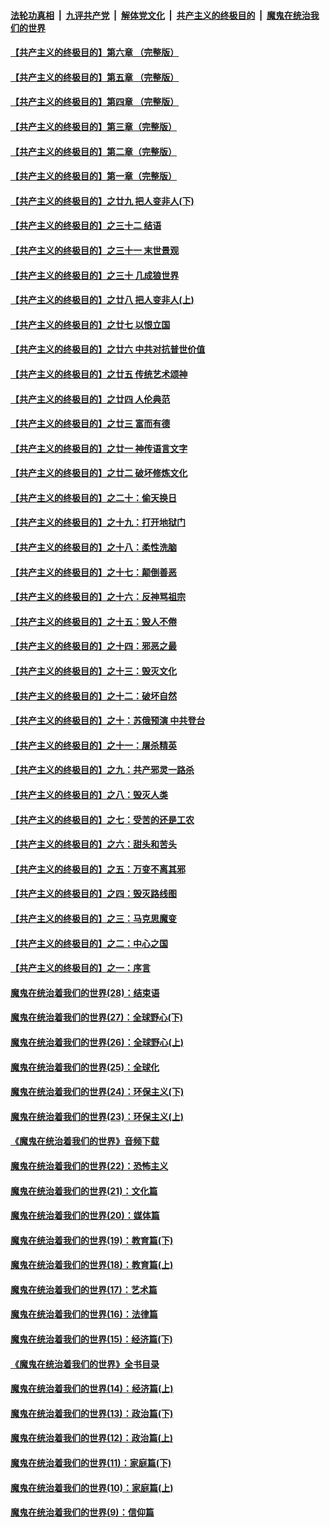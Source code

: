 ####  [法轮功真相](../../../../basic/blob/master/README.md?t=06071401) &nbsp;|&nbsp; [九评共产党](../../../../9ping.md/blob/master/README.md?t=06071401) &nbsp;|&nbsp; [解体党文化](../../../../jtdwh.md/blob/master/README.md?t=06071401)  &nbsp;|&nbsp; [共产主义的终极目的](../../../../gczydzjmd.md/blob/master/README.md?t=06071401) &nbsp;|&nbsp; [魔鬼在统治我们的世界](../../../../mgztzwmdsj.md/blob/master/README.md?t=06071401) 

#### [【共产主义的终极目的】第六章 （完整版）](../pages/nsc422/n11428913.md?t=06071401) 

#### [【共产主义的终极目的】第五章 （完整版）](../pages/nsc422/n11428912.md?t=06071401) 

#### [【共产主义的终极目的】第四章 （完整版）](../pages/nsc422/n11428907.md?t=06071401) 

#### [【共产主义的终极目的】第三章（完整版）](../pages/nsc422/n11428848.md?t=06071401) 

#### [【共产主义的终极目的】第二章（完整版）](../pages/nsc422/n11428831.md?t=06071401) 

#### [【共产主义的终极目的】第一章（完整版）](../pages/nsc422/n11417651.md?t=06071401) 

#### [【共产主义的终极目的】之廿九 把人变非人(下)](../pages/nsc422/n11344140.md?t=06071401) 

#### [【共产主义的终极目的】之三十二 结语](../pages/nsc422/n11360535.md?t=06071401) 

#### [【共产主义的终极目的】之三十一 末世景观](../pages/nsc422/n11351129.md?t=06071401) 

#### [【共产主义的终极目的】之三十 几成狼世界](../pages/nsc422/n11348280.md?t=06071401) 

#### [【共产主义的终极目的】之廿八 把人变非人(上)](../pages/nsc422/n11340492.md?t=06071401) 

#### [【共产主义的终极目的】之廿七 以恨立国](../pages/nsc422/n11336944.md?t=06071401) 

#### [【共产主义的终极目的】之廿六 中共对抗普世价值](../pages/nsc422/n11324785.md?t=06071401) 

#### [【共产主义的终极目的】之廿五 传统艺术颂神](../pages/nsc422/n11296396.md?t=06071401) 

#### [【共产主义的终极目的】之廿四 人伦典范](../pages/nsc422/n11296397.md?t=06071401) 

#### [【共产主义的终极目的】之廿三 富而有德](../pages/nsc422/n11283598.md?t=06071401) 

#### [【共产主义的终极目的】之廿一 神传语言文字](../pages/nsc422/n11263265.md?t=06071401) 

#### [【共产主义的终极目的】之廿二 破坏修炼文化](../pages/nsc422/n11245728.md?t=06071401) 

#### [【共产主义的终极目的】之二十：偷天换日](../pages/nsc422/n11238846.md?t=06071401) 

#### [【共产主义的终极目的】之十九：打开地狱门](../pages/nsc422/n11206376.md?t=06071401) 

#### [【共产主义的终极目的】之十八：柔性洗脑](../pages/nsc422/n11199994.md?t=06071401) 

#### [【共产主义的终极目的】之十七：颠倒善恶](../pages/nsc422/n11179782.md?t=06071401) 

#### [【共产主义的终极目的】之十六：反神骂祖宗](../pages/nsc422/n11166798.md?t=06071401) 

#### [【共产主义的终极目的】之十五：毁人不倦](../pages/nsc422/n11166792.md?t=06071401) 

#### [【共产主义的终极目的】之十四：邪恶之最](../pages/nsc422/n11150249.md?t=06071401) 

#### [【共产主义的终极目的】之十三：毁灭文化](../pages/nsc422/n11135227.md?t=06071401) 

#### [【共产主义的终极目的】之十二：破坏自然](../pages/nsc422/n11135214.md?t=06071401) 

#### [【共产主义的终极目的】之十：苏俄预演 中共登台](../pages/nsc422/n11118424.md?t=06071401) 

#### [【共产主义的终极目的】之十一：屠杀精英](../pages/nsc422/n11118442.md?t=06071401) 

#### [【共产主义的终极目的】之九：共产邪灵一路杀](../pages/nsc422/n11114139.md?t=06071401) 

#### [【共产主义的终极目的】之八：毁灭人类](../pages/nsc422/n11108503.md?t=06071401) 

#### [【共产主义的终极目的】之七：受苦的还是工农](../pages/nsc422/n11101809.md?t=06071401) 

#### [【共产主义的终极目的】之六：甜头和苦头](../pages/nsc422/n11096971.md?t=06071401) 

#### [【共产主义的终极目的】之五：万变不离其邪](../pages/nsc422/n11091285.md?t=06071401) 

#### [【共产主义的终极目的】之四：毁灭路线图](../pages/nsc422/n11086284.md?t=06071401) 

#### [【共产主义的终极目的】之三：马克思魔变](../pages/nsc422/n11061941.md?t=06071401) 

#### [【共产主义的终极目的】之二：中心之国](../pages/nsc422/n11047728.md?t=06071401) 

#### [【共产主义的终极目的】之一：序言](../pages/nsc422/n11086077.md?t=06071401) 

#### [魔鬼在统治着我们的世界(28)：结束语](../pages/nsc422/n10936246.md?t=06071401) 

#### [魔鬼在统治着我们的世界(27)：全球野心(下)](../pages/nsc422/n10928319.md?t=06071401) 

#### [魔鬼在统治着我们的世界(26)：全球野心(上)](../pages/nsc422/n10900318.md?t=06071401) 

#### [魔鬼在统治着我们的世界(25)：全球化](../pages/nsc422/n10788205.md?t=06071401) 

#### [魔鬼在统治着我们的世界(24)：环保主义(下)](../pages/nsc422/n10695307.md?t=06071401) 

#### [魔鬼在统治着我们的世界(23)：环保主义(上)](../pages/nsc422/n10688613.md?t=06071401) 

#### [《魔鬼在统治着我们的世界》音频下载](../pages/nsc422/n10635553.md?t=06071401) 

#### [魔鬼在统治着我们的世界(22)：恐怖主义](../pages/nsc422/n10614727.md?t=06071401) 

#### [魔鬼在统治着我们的世界(21)：文化篇](../pages/nsc422/n10597706.md?t=06071401) 

#### [魔鬼在统治着我们的世界(20)：媒体篇](../pages/nsc422/n10586579.md?t=06071401) 

#### [魔鬼在统治着我们的世界(19)：教育篇(下)](../pages/nsc422/n10564808.md?t=06071401) 

#### [魔鬼在统治着我们的世界(18)：教育篇(上)](../pages/nsc422/n10526970.md?t=06071401) 

#### [魔鬼在统治着我们的世界(17)：艺术篇](../pages/nsc422/n10499093.md?t=06071401) 

#### [魔鬼在统治着我们的世界(16)：法律篇](../pages/nsc422/n10485969.md?t=06071401) 

#### [魔鬼在统治着我们的世界(15)：经济篇(下)](../pages/nsc422/n10469975.md?t=06071401) 

#### [《魔鬼在统治着我们的世界》全书目录](../pages/nsc422/n10464261.md?t=06071401) 

#### [魔鬼在统治着我们的世界(14)：经济篇(上)](../pages/nsc422/n10457370.md?t=06071401) 

#### [魔鬼在统治着我们的世界(13)：政治篇(下)](../pages/nsc422/n10448270.md?t=06071401) 

#### [魔鬼在统治着我们的世界(12)：政治篇(上)](../pages/nsc422/n10444576.md?t=06071401) 

#### [魔鬼在统治着我们的世界(11)：家庭篇(下)](../pages/nsc422/n10440961.md?t=06071401) 

#### [魔鬼在统治着我们的世界(10)：家庭篇(上)](../pages/nsc422/n10435448.md?t=06071401) 

#### [魔鬼在统治着我们的世界(9)：信仰篇](../pages/nsc422/n10432159.md?t=06071401) 

